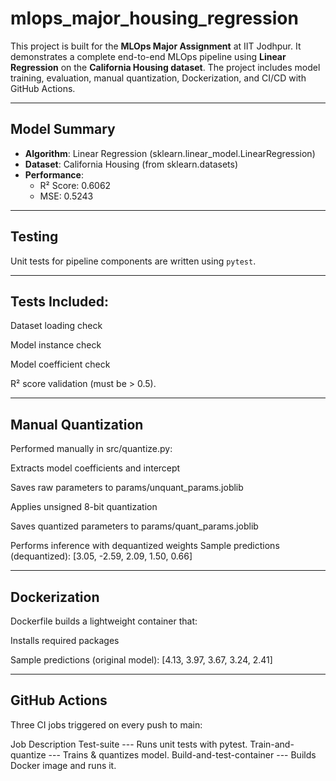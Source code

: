 # mlops_major_housing_regression

This project is built for the **MLOps Major Assignment** at IIT Jodhpur. It demonstrates a complete end-to-end MLOps pipeline using **Linear Regression** on the **California Housing dataset**. The project includes model training, evaluation, manual quantization, Dockerization, and CI/CD with GitHub Actions.

---

## Model Summary

- **Algorithm**: Linear Regression (sklearn.linear_model.LinearRegression)
- **Dataset**: California Housing (from sklearn.datasets)
- **Performance**:
  - R² Score: 0.6062
  - MSE: 0.5243

---

## Testing

Unit tests for pipeline components are written using `pytest`.

---

## Tests Included:
Dataset loading check

Model instance check

Model coefficient check

R² score validation (must be > 0.5).

---

## Manual Quantization
Performed manually in src/quantize.py:

Extracts model coefficients and intercept

Saves raw parameters to params/unquant_params.joblib

Applies unsigned 8-bit quantization

Saves quantized parameters to params/quant_params.joblib

Performs inference with dequantized weights
Sample predictions (dequantized): [3.05, -2.59, 2.09, 1.50, 0.66]


---

## Dockerization
Dockerfile builds a lightweight container that:

Installs required packages

Sample predictions (original model): [4.13, 3.97, 3.67, 3.24, 2.41]


---

## GitHub Actions
Three CI jobs triggered on every push to main:

Job	Description
Test-suite               ---	Runs unit tests with pytest. 
Train-and-quantize	     ---  Trains & quantizes model. 
Build-and-test-container ---	Builds Docker image and runs it. 

